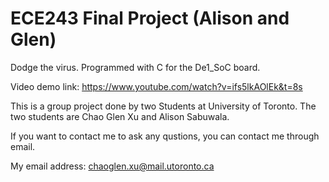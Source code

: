 # ECE243 Final Project (Alison and Glen)
Dodge the virus.
Programmed with C for the De1_SoC board.


Video demo link:
https://www.youtube.com/watch?v=ifs5lkAOlEk&t=8s

This is a group project done by two Students at University of Toronto. The two students are Chao Glen Xu and Alison Sabuwala.

If you want to contact me to ask any qustions, you can contact me through email.

My email address: chaoglen.xu@mail.utoronto.ca
